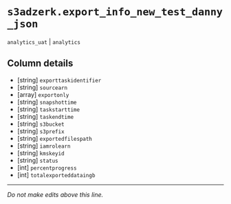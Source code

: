 # `s3adzerk.export_info_new_test_danny_json`
`analytics_uat` | `analytics`

## Column details
* [string]    `exporttaskidentifier`
* [string]    `sourcearn`
* [array<string>] `exportonly`
* [string]    `snapshottime`
* [string]    `taskstarttime`
* [string]    `taskendtime`
* [string]    `s3bucket`
* [string]    `s3prefix`
* [string]    `exportedfilespath`
* [string]    `iamrolearn`
* [string]    `kmskeyid`
* [string]    `status`
* [int]       `percentprogress`
* [int]       `totalexporteddataingb`

-------------------------------------------------------------------------------
*Do not make edits above this line.*
